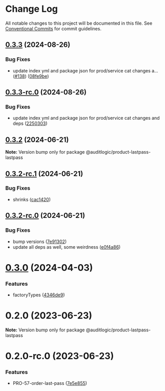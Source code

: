 # Change Log

All notable changes to this project will be documented in this file.
See [Conventional Commits](https://conventionalcommits.org) for commit guidelines.

## [0.3.3](https://github.com/auditlogic/product/compare/@auditlogic/product-lastpass-lastpass@0.3.2...@auditlogic/product-lastpass-lastpass@0.3.3) (2024-08-26)


### Bug Fixes

* update index yml and package json for prod/service cat changes a… ([#138](https://github.com/auditlogic/product/issues/138)) ([08fe9be](https://github.com/auditlogic/product/commit/08fe9beb1c8457462a19bc69caa02e6212d97e1a))





## [0.3.3-rc.0](https://github.com/auditlogic/product/compare/@auditlogic/product-lastpass-lastpass@0.3.2...@auditlogic/product-lastpass-lastpass@0.3.3-rc.0) (2024-08-26)


### Bug Fixes

* update index yml and package json for prod/service cat changes and deps ([2250303](https://github.com/auditlogic/product/commit/225030363a363608240135b7ebed386b28f01e4b))





## [0.3.2](https://github.com/auditlogic/product/compare/@auditlogic/product-lastpass-lastpass@0.3.2-rc.1...@auditlogic/product-lastpass-lastpass@0.3.2) (2024-06-21)

**Note:** Version bump only for package @auditlogic/product-lastpass-lastpass





## [0.3.2-rc.1](https://github.com/auditlogic/product/compare/@auditlogic/product-lastpass-lastpass@0.3.2-rc.0...@auditlogic/product-lastpass-lastpass@0.3.2-rc.1) (2024-06-21)


### Bug Fixes

* shrinks ([cac1420](https://github.com/auditlogic/product/commit/cac14200fefcd8183ab69fe89a47bd3f70f563e9))





## [0.3.2-rc.0](https://github.com/auditlogic/product/compare/@auditlogic/product-lastpass-lastpass@0.3.0...@auditlogic/product-lastpass-lastpass@0.3.2-rc.0) (2024-06-21)


### Bug Fixes

* bump versions ([7e91302](https://github.com/auditlogic/product/commit/7e913023b8b312150ed7762c32fbbe616be71de5))
* update all deps as well, some weirdness ([e0f4a86](https://github.com/auditlogic/product/commit/e0f4a864714e2d3de6bbf3da014d5312fe53be2f))





# [0.3.0](https://github.com/auditlogic/product/compare/@auditlogic/product-lastpass-lastpass@0.2.0...@auditlogic/product-lastpass-lastpass@0.3.0) (2024-04-03)


### Features

* factoryTypes ([4346de9](https://github.com/auditlogic/product/commit/4346de92693aee892fccf725338ffc7b80ab182b))





# 0.2.0 (2023-06-23)

**Note:** Version bump only for package @auditlogic/product-lastpass-lastpass





# 0.2.0-rc.0 (2023-06-23)


### Features

* PRO-57-order-last-pass ([7e5e855](https://github.com/auditlogic/product/commit/7e5e855dd59e6222582f689e6f4f7db9302b5d65))
